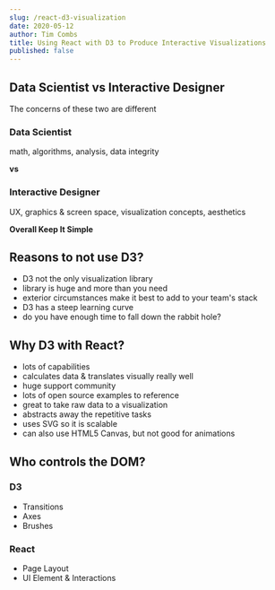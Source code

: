 ```yaml
---
slug: /react-d3-visualization
date: 2020-05-12
author: Tim Combs
title: Using React with D3 to Produce Interactive Visualizations
published: false
---
```


## Data Scientist vs Interactive Designer
The concerns of these two are different

### Data Scientist
math, algorithms, analysis, data integrity

**vs**

### Interactive Designer
UX, graphics & screen space, visualization concepts, aesthetics

**Overall Keep It Simple**

## Reasons to not use D3?

- D3 not the only visualization library
- library is huge and more than you need
- exterior circumstances make it best to add to your team's stack
- D3 has a steep learning curve
- do you have enough time to fall down the rabbit hole?

## Why D3 with React?

- lots of capabilities
- calculates data & translates visually really well
- huge support community
- lots of open source examples to reference
- great to take raw data to a visualization
- abstracts away the repetitive tasks
- uses SVG so it is scalable
- can also use HTML5 Canvas, but not good for animations

## Who controls the DOM?

### D3 
- Transitions
- Axes
- Brushes

### React
- Page Layout
- UI Element & Interactions